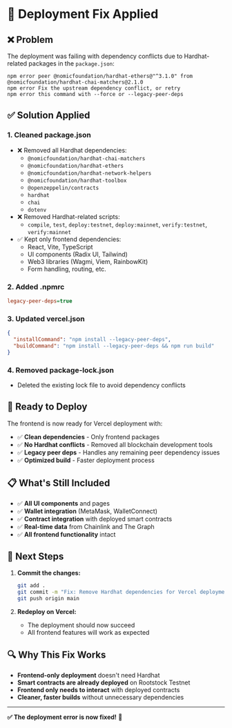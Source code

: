 # 🔧 Deployment Fix Applied

## ❌ **Problem**

The deployment was failing with dependency conflicts due to Hardhat-related packages in the `package.json`:

```
npm error peer @nomicfoundation/hardhat-ethers@"^3.1.0" from @nomicfoundation/hardhat-chai-matchers@2.1.0
npm error Fix the upstream dependency conflict, or retry
npm error this command with --force or --legacy-peer-deps
```

## ✅ **Solution Applied**

### 1. **Cleaned package.json**

- ❌ Removed all Hardhat dependencies:
  - `@nomicfoundation/hardhat-chai-matchers`
  - `@nomicfoundation/hardhat-ethers`
  - `@nomicfoundation/hardhat-network-helpers`
  - `@nomicfoundation/hardhat-toolbox`
  - `@openzeppelin/contracts`
  - `hardhat`
  - `chai`
  - `dotenv`
- ❌ Removed Hardhat-related scripts:
  - `compile`, `test`, `deploy:testnet`, `deploy:mainnet`, `verify:testnet`, `verify:mainnet`
- ✅ Kept only frontend dependencies:
  - React, Vite, TypeScript
  - UI components (Radix UI, Tailwind)
  - Web3 libraries (Wagmi, Viem, RainbowKit)
  - Form handling, routing, etc.

### 2. **Added .npmrc**

```ini
legacy-peer-deps=true
```

### 3. **Updated vercel.json**

```json
{
  "installCommand": "npm install --legacy-peer-deps",
  "buildCommand": "npm install --legacy-peer-deps && npm run build"
}
```

### 4. **Removed package-lock.json**

- Deleted the existing lock file to avoid dependency conflicts

## 🚀 **Ready to Deploy**

The frontend is now ready for Vercel deployment with:

- ✅ **Clean dependencies** - Only frontend packages
- ✅ **No Hardhat conflicts** - Removed all blockchain development tools
- ✅ **Legacy peer deps** - Handles any remaining peer dependency issues
- ✅ **Optimized build** - Faster deployment process

## 📋 **What's Still Included**

- ✅ **All UI components** and pages
- ✅ **Wallet integration** (MetaMask, WalletConnect)
- ✅ **Contract integration** with deployed smart contracts
- ✅ **Real-time data** from Chainlink and The Graph
- ✅ **All frontend functionality** intact

## 🎯 **Next Steps**

1. **Commit the changes:**

   ```bash
   git add .
   git commit -m "Fix: Remove Hardhat dependencies for Vercel deployment"
   git push origin main
   ```

2. **Redeploy on Vercel:**
   - The deployment should now succeed
   - All frontend features will work as expected

## 🔍 **Why This Fix Works**

- **Frontend-only deployment** doesn't need Hardhat
- **Smart contracts are already deployed** on Rootstock Testnet
- **Frontend only needs to interact** with deployed contracts
- **Cleaner, faster builds** without unnecessary dependencies

---

**✅ The deployment error is now fixed!** 🎉
